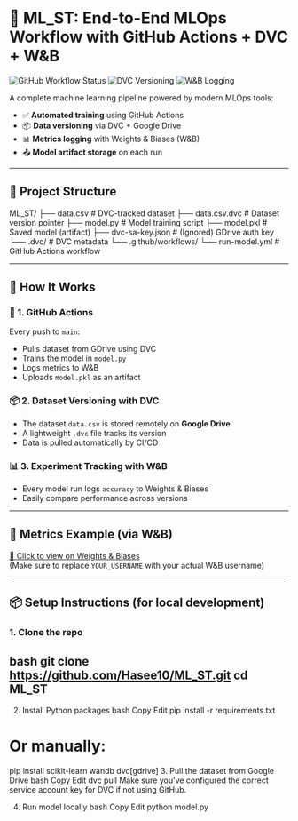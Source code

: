 # 🤖 ML_ST: End-to-End MLOps Workflow with GitHub Actions + DVC + W&B

![GitHub Workflow Status](https://github.com/Hasee10/ML_ST/actions/workflows/run-model.yml/badge.svg)
![DVC Versioning](https://img.shields.io/badge/DVC-enabled-blue)
![W&B Logging](https://img.shields.io/badge/W%26B-logging-green)

A complete machine learning pipeline powered by modern MLOps tools:
- ✅ **Automated training** using GitHub Actions
- 📦 **Data versioning** via DVC + Google Drive
- 📊 **Metrics logging** with Weights & Biases (W&B)
- 📤 **Model artifact storage** on each run

---

## 📁 Project Structure

ML_ST/
├── data.csv # DVC-tracked dataset
├── data.csv.dvc # Dataset version pointer
├── model.py # Model training script
├── model.pkl # Saved model (artifact)
├── dvc-sa-key.json # (Ignored) GDrive auth key
├── .dvc/ # DVC metadata
└── .github/workflows/
└── run-model.yml # GitHub Actions workflow


---

## 🚀 How It Works

### 🔄 1. GitHub Actions
Every push to `main`:
- Pulls dataset from GDrive using DVC
- Trains the model in `model.py`
- Logs metrics to W&B
- Uploads `model.pkl` as an artifact

### 📦 2. Dataset Versioning with DVC
- The dataset `data.csv` is stored remotely on **Google Drive**
- A lightweight `.dvc` file tracks its version
- Data is pulled automatically by CI/CD

### 📊 3. Experiment Tracking with W&B
- Every model run logs `accuracy` to Weights & Biases
- Easily compare performance across versions

---

## 🧪 Metrics Example (via W&B)

[🔗 Click to view on Weights & Biases](https://wandb.ai/YOUR_USERNAME/mlops-demo)  
(Make sure to replace `YOUR_USERNAME` with your actual W&B username)

---

## 📦 Setup Instructions (for local development)

### 1. Clone the repo

bash
git clone https://github.com/Hasee10/ML_ST.git
cd ML_ST
---


2. Install Python packages
bash
Copy
Edit
pip install -r requirements.txt
# Or manually:
pip install scikit-learn wandb dvc[gdrive]
3. Pull the dataset from Google Drive
bash
Copy
Edit
dvc pull
Make sure you've configured the correct service account key for DVC if not using GitHub.

4. Run model locally
bash
Copy
Edit
python model.py

